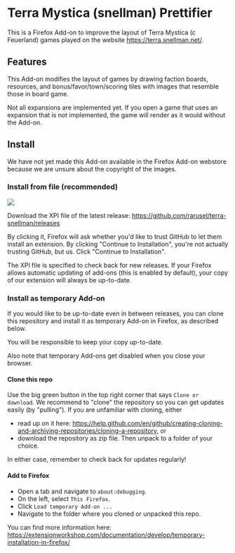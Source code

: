 # Terra Mystica (snellman) Prettifier

This is a Firefox Add-on to improve the layout of Terra Mystica (c Feuerland) games played on the website https://terra.snellman.net/.

## Features

This Add-on modifies the layout of games by drawing faction boards, resources, and bonus/favor/town/scoring tiles with images that resemble those in board game.

Not all expansions are implemented yet.
If you open a game that uses an expansion that is not implemented, the game will render as it would without the Add-on.

## Install

We have not yet made this Add-on available in the Firefox Add-on webstore because we are unsure about the copyright of the images.

### Install from file (recommended)
![](https://github.com/rarusel/terra-snellman/workflows/build%20%26%20sign%20%26%20publish/badge.svg)

Download the XPI file of the latest release: https://github.com/rarusel/terra-snellman/releases

By clicking it, Firefox will ask whether you'd like to trust GitHub to let them install an extension.
By clicking "Continue to Installation", you're not actually trusting GitHub, but us.
Click "Continue to Installation".

The XPI file is specified to check back for new releases.
If your Firefox allows automatic updating of add-ons (this is enabled by default), your copy of our extension will always be up-to-date.

### Install as temporary Add-on

If you would like to be up-to-date even in between releases, you can clone this repository and install it as temporary Add-on in Firefox, as described below.

You will be responsible to keep your copy up-to-date.

Also note that temporary Add-ons get disabled when you close your browser.

#### Clone this repo

Use the big green button in the top right corner that says `Clone or download`.
We recommend to "clone" the repository so you can get updates easily (by "pulling").
If you are unfamiliar with cloning, either
- read up on it here: https://help.github.com/en/github/creating-cloning-and-archiving-repositories/cloning-a-repository, or
- download the repository as zip file.
Then unpack to a folder of your choice.

In either case, remember to check back for updates regularly!

#### Add to Firefox

- Open a tab and navigate to `about:debugging`.
- On the left, select `This Firefox`.
- Click `Load temporary Add-on ...`
- Navigate to the folder where you cloned or unpacked this repo.

You can find more information here: https://extensionworkshop.com/documentation/develop/temporary-installation-in-firefox/
